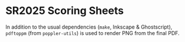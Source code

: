 # SR2025 Scoring Sheets

In addition to the usual dependencies (`make`, Inkscape & Ghostscript),
`pdftoppm` (from `poppler-utils`) is used to render PNG from the final PDF.
